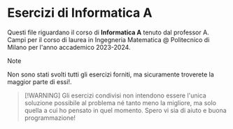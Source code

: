 # Esercizi di Informatica A
Questi file riguardano il corso di **Informatica A** tenuto dal professor A. Campi per il corso di laurea in Ingegneria Matematica @ Politecnico di Milano per l'anno accademico 2023-2024.
> [!NOTE]
> Non sono stati svolti tutti gli esercizi forniti, ma sicuramente troverete la maggior parte di essi!.

>  [!WARNING]
> Gli esercizi condivisi non intendono essere l'unica soluzione possibile al problema né tanto meno la migliore, ma solo quella a cui ho pensato in quel momento.
Spero vi sia di aiuto e buona programmazione!
